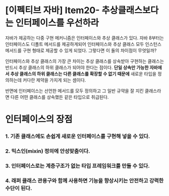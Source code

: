 # [이펙티브 자바] Item20- 추상클래스보다는 인터페이스를 우선하라

자바가 제공하는 다중 구현 메커니즘은 인터페이스와 추상 클래스가 있다. 자바 8부터는 인터페이스도 디폴트 메서드를 제공하게되어 인터페이스와 추상 클래스 모두 인스턴스 메서드를 구현 형태로 제공할 수 있게 되었다. 그렇다면 이 둘의 차이점이 무엇일까?

인터페이스와 추상 클래스의 가장 큰 차이는 추상 클래스를 상속받아 구현하는 클래스는 반드시 추상 클래스의 하위 클래스가 되어야 한다는 점이다. **단일 상속만 가능한 자바에서 추상 클래스의 하위 클래스는 다른 클래스를 확장할 수 없기 때문에** 새로운 타입을 정의하는데 커다란 제약을 가지게 되는 셈이다. 

반면에 인터페이스는 선언한 메서드를 모두 정의하고 그 일반 규약을 잘 지킨 클래스라면 다른 어떤 클래스를 상속했든 같은 타입으로 취급된다.

# 인터페이스의 장점

### 1. 기존 클래스에도 손쉽게 새로운 인터페이스를 구현해 넣을 수 있다.

### 2. 믹스인(mixin) 정의에 안성맞춤이다.

### 3. 인터페이스로는 계층구조가 없는 타입 프레임워크를 만들 수 있다.

### 4. 래퍼 클래스 관용구와 함께 사용하면 기능을 향상시키는 안전하고 강력한 수단이 된다.